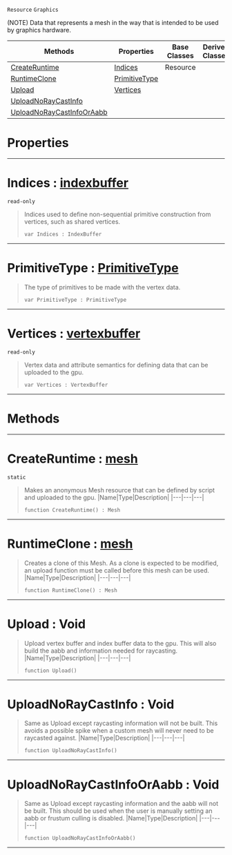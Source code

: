  `Resource` `Graphics`



(NOTE) Data that represents a mesh in the way that is intended to be used by graphics hardware.

|Methods|Properties|Base Classes|Derived Classes|
|---|---|---|---|
|[ CreateRuntime](https://plasmaengine.github.io/PlasmaDocs/Plasma1/C++/code_reference/class_reference/mesh.md#createruntime-plasma-engin)|[ Indices](https://plasmaengine.github.io/PlasmaDocs/Plasma1/C++/code_reference/class_reference/mesh.md#indices-plasma-engine-docu)|Resource| |
|[ RuntimeClone](https://plasmaengine.github.io/PlasmaDocs/Plasma1/C++/code_reference/class_reference/mesh.md#runtimeclone-plasma-engine)|[ PrimitiveType](https://plasmaengine.github.io/PlasmaDocs/Plasma1/C++/code_reference/class_reference/mesh.md#primitivetype-plasma-engin)| | |
|[ Upload](https://plasmaengine.github.io/PlasmaDocs/Plasma1/C++/code_reference/class_reference/mesh.md#upload-void)|[ Vertices](https://plasmaengine.github.io/PlasmaDocs/Plasma1/C++/code_reference/class_reference/mesh.md#vertices-plasma-engine-doc)| | |
|[ UploadNoRayCastInfo](https://plasmaengine.github.io/PlasmaDocs/Plasma1/C++/code_reference/class_reference/mesh.md#uploadnoraycastinfo-void)| | | |
|[ UploadNoRayCastInfoOrAabb](https://plasmaengine.github.io/PlasmaDocs/Plasma1/C++/code_reference/class_reference/mesh.md#uploadnoraycastinfooraab)| | | |


 #  Properties


---  
 #  Indices : [indexbuffer](https://plasmaengine.github.io/PlasmaDocs/Plasma1/C++/code_reference/class_reference/indexbuffer.md)

 `read-only`

> Indices used to define non-sequential primitive construction from vertices, such as shared vertices.
> ``` lang=cpp, name=Lightning
> var Indices : IndexBuffer


---  
 #  PrimitiveType : [PrimitiveType](https://plasmaengine.github.io/PlasmaDocs/Plasma1/C++/code_reference/enum_reference.md#primitivetype)

> The type of primitives to be made with the vertex data.
> ``` lang=cpp, name=Lightning
> var PrimitiveType : PrimitiveType


---  
 #  Vertices : [vertexbuffer](https://plasmaengine.github.io/PlasmaDocs/Plasma1/C++/code_reference/class_reference/vertexbuffer.md)

 `read-only`

> Vertex data and attribute semantics for defining data that can be uploaded to the gpu.
> ``` lang=cpp, name=Lightning
> var Vertices : VertexBuffer


---  
 #  Methods


---  
 #  CreateRuntime : [mesh](https://plasmaengine.github.io/PlasmaDocs/Plasma1/C++/code_reference/class_reference/mesh.md)

 `static`

> Makes an anonymous Mesh resource that can be defined by script and uploaded to the gpu.
> |Name|Type|Description|
> |---|---|---|
> ``` lang=cpp, name=Lightning
> function CreateRuntime() : Mesh
> ``` 


---  
 #  RuntimeClone : [mesh](https://plasmaengine.github.io/PlasmaDocs/Plasma1/C++/code_reference/class_reference/mesh.md)

> Creates a clone of this Mesh. As a clone is expected to be modified, an upload function must be called before this mesh can be used.
> |Name|Type|Description|
> |---|---|---|
> ``` lang=cpp, name=Lightning
> function RuntimeClone() : Mesh
> ``` 


---  
 #  Upload : Void

> Upload vertex buffer and index buffer data to the gpu. This will also build the aabb and information needed for raycasting.
> |Name|Type|Description|
> |---|---|---|
> ``` lang=cpp, name=Lightning
> function Upload()
> ``` 


---  
 #  UploadNoRayCastInfo : Void

> Same as Upload except raycasting information will not be built. This avoids a possible spike when a custom mesh will never need to be raycasted against.
> |Name|Type|Description|
> |---|---|---|
> ``` lang=cpp, name=Lightning
> function UploadNoRayCastInfo()
> ``` 


---  
 #  UploadNoRayCastInfoOrAabb : Void

> Same as Upload except raycasting information and the aabb will not be built. This should be used when the user is manually setting an aabb or frustum culling is disabled.
> |Name|Type|Description|
> |---|---|---|
> ``` lang=cpp, name=Lightning
> function UploadNoRayCastInfoOrAabb()
> ``` 


---  
 

 